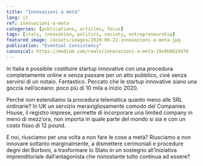 ```yaml
---
title: "Innovazioni a metà"
lang: it
ref: innovazioni-a-meta
categories: [publications, articles, focus]
tags: [italy, innovation, politics, society, entrepreneurship]
featured_image: /assets/images/2020-09-22-innovazioni-a-meta.jpg
publication: "Eventual Consistency"
canonical: https://medium.com/reale/innovazioni-a-meta-19a9b6624d70
---
```


In Italia è possibile costituire startup innovative con una procedura completamente online e senza passare per un atto pubblico, cioè senza servirsi di un notaio. Fantastico. Peccato che le startup innovative siano una goccia nell’oceano: poco più di 10 mila a inizio 2020.

Perché non estendiamo la procedura telematica quanto meno alle SRL ordinarie? In UK un servizio meravigliosamente comodo del Companies House, il registro imprese, permette di incorporare una limited company in meno di mezz’ora, non importa in quale parte del mondo si sia e con un costo fisso di 12 pound.

E noi, riusciamo per una volta a non fare le cose a metà? Riusciamo a non innovare soltanto marginalmente, a dismettere cerimoniali e procedure degni dei Borboni, a trasformare lo Stato in un sostegno all’iniziativa imprenditoriale dall’antagonista che nonostante tutto continua ad essere?
